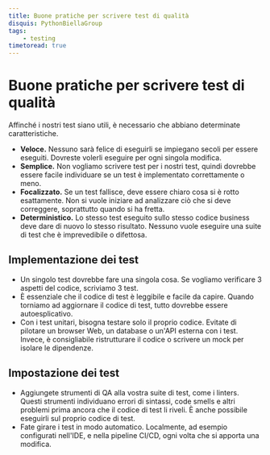```yaml
---
title: Buone pratiche per scrivere test di qualità
disquis: PythonBiellaGroup
tags:
    - testing
timetoread: true
---
```


# Buone pratiche per scrivere test di qualità

Affinché i nostri test siano utili, è necessario che abbiano determinate
caratteristiche.

- **Veloce.** Nessuno sarà felice di eseguirli se impiegano secoli per
  essere eseguiti.  Dovreste volerli eseguire per ogni singola modifica.
- **Semplice.** Non vogliamo scrivere test per i nostri test, quindi
  dovrebbe essere facile individuare se un test è implementato
  correttamente o meno.
- **Focalizzato.** Se un test fallisce, deve essere chiaro cosa si è
  rotto esattamente. Non si vuole iniziare ad analizzare ciò che si deve
  correggere, soprattutto quando si ha fretta.
- **Deterministico.** Lo stesso test eseguito sullo stesso codice
  business deve dare di nuovo lo stesso risultato.  Nessuno vuole
  eseguire una suite di test che è imprevedibile o difettosa.

## Implementazione dei test

- Un singolo test dovrebbe fare una singola cosa.  Se vogliamo verificare
  3 aspetti del codice, scriviamo 3 test.
- È essenziale che il codice di test è leggibile e facile da capire.
  Quando torniamo ad aggiornare il codice di test, tutto dovrebbe essere
  autoesplicativo.
- Con i test unitari, bisogna testare solo il proprio codice.  Evitate di
  pilotare un browser Web, un database o un'API esterna con i test.
  Invece, è consigliabile ristrutturare il codice o scrivere un mock per
  isolare le dipendenze.

## Impostazione dei test

- Aggiungete strumenti di QA alla vostra suite di test, come i linters.
  Questi strumenti individuano errori di sintassi, code smells e altri
  problemi prima ancora che il codice di test li riveli.  È anche
  possibile eseguirli sul proprio codice di test.
- Fate girare i test in modo automatico.  Localmente, ad esempio
  configurati nell'IDE, e nella pipeline CI/CD, ogni volta che si
  apporta una modifica.
